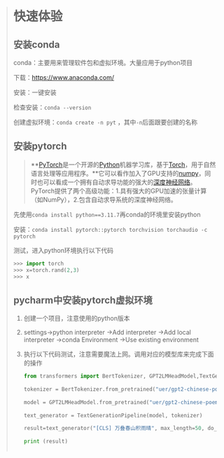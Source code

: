 > # 快速体验
>
> ## 安装conda
>
> conda：主要用来管理软件包和虚拟环境。大量应用于python项目
>
> 下载：https://www.anaconda.com/
>
> 安装：一键安装
>
> 检查安装：`conda --version`
>
> 创建虚拟环境：`conda create -n pyt` ，其中`-n`后面跟要创建的名称
>
> 
>
> ## 安装pytorch
>
> > **[PyTorch](https://www.baidu.com/s?wd=PyTorch&usm=2&ie=utf-8&rsv_pq=c2c8236d0024ef71&oq=pytorch是什么&rsv_t=945f2RrAb5TMr%2F1SHbXF3yDC8cA0OrF4E0gt85Qg0heK1%2BL0rz6f51Ufr5o&sa=re_dqa_zy&icon=1)是一个开源的[Python](https://www.baidu.com/s?wd=Python&usm=2&ie=utf-8&rsv_pq=c2c8236d0024ef71&oq=pytorch是什么&rsv_t=43a4d2osl1M09Ug2SqD9BPDkpEgdEjh2Gj6zTFW%2Fm7cszzm333QOhlC7bOk&sa=re_dqa_zy&icon=1)机器学习库，基于[Torch](https://www.baidu.com/s?wd=Torch&usm=2&ie=utf-8&rsv_pq=c2c8236d0024ef71&oq=pytorch是什么&rsv_t=43a4d2osl1M09Ug2SqD9BPDkpEgdEjh2Gj6zTFW%2Fm7cszzm333QOhlC7bOk&sa=re_dqa_zy&icon=1)，用于自然语言处理等应用程序。**它可以看作加入了GPU支持的[numpy](https://www.baidu.com/s?wd=numpy&usm=2&ie=utf-8&rsv_pq=c2c8236d0024ef71&oq=pytorch是什么&rsv_t=43a4d2osl1M09Ug2SqD9BPDkpEgdEjh2Gj6zTFW%2Fm7cszzm333QOhlC7bOk&sa=re_dqa_zy&icon=1)，同时也可以看成一个拥有自动求导功能的强大的[深度神经网络](https://www.baidu.com/s?wd=深度神经网络&usm=2&ie=utf-8&rsv_pq=c2c8236d0024ef71&oq=pytorch是什么&rsv_t=43a4d2osl1M09Ug2SqD9BPDkpEgdEjh2Gj6zTFW%2Fm7cszzm333QOhlC7bOk&sa=re_dqa_zy&icon=1)。PyTorch提供了两个高级功能：1.具有强大的GPU加速的张量计算（如NumPy），2.包含自动求导系统的深度神经网络。
>
> 先使用`conda install python==3.11.7`再conda的环境里安装python
>
> 安装：`conda install pytorch::pytorch torchvision torchaudio -c pytorch`
>
> 测试，进入python环境执行以下代码
>
> ```python
> >>> import torch
> >>> x=torch.rand(2,3)
> >>> x
> ```
>
> ## pycharm中安装pytorch虚拟环境
>
> 1. 创建一个项目，注意使用的python版本
>
> 2. settings->python interpreter ->Add interpreter ->Add local interpreter ->conda Environment ->Use existing environment 
>
> 3. 执行以下代码测试，注意需要魔法上网。调用对应的模型库来完成下面的操作
>
>    ```python
>    from transformers import BertTokenizer, GPT2LMHeadModel,TextGenerationPipeline
>       
>    tokenizer = BertTokenizer.from_pretrained("uer/gpt2-chinese-poem")
>       
>    model = GPT2LMHeadModel.from_pretrained("uer/gpt2-chinese-poem")
>       
>    text_generator = TextGenerationPipeline(model, tokenizer)
>       
>    result=text_generator("[CLS] 万叠春山积雨晴", max_length=50, do_sample=True)
>       
>    print (result)
>       
>    ```
>
